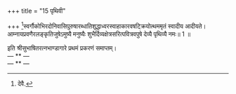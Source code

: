+++
title = "15 पृथिवी"

+++
[^7]स्वर्गौकोभिरदोनिवासिपुरुषारब्धातिशुद्धाध्वरस्वाहाकारवषट्क्रियोत्थममृतं स्वादीय आदीयते।  
आम्नायप्रवणैरलङ्कृतिजुषेऽमुष्यै मनुष्यैः शुभैर्दिव्यक्षेत्रसरित्पवित्रवपुषे देव्यै पृथिव्यै नमः॥ 1 ॥  


[^7]: देवै.


इति श्रीसुभाषितरत्नभाण्डागारे प्रथमं प्रकरणं समाप्तम्।  
— ** —  
  — ** —  